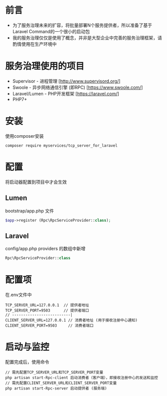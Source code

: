 # 前言
* 为了服务治理未来的扩容，将批量部署N个服务提供者，所以准备了基于Laravel Command的一个很小的启动包
* 我的服务治理仅仅是使用了概念，并非是大型企业中完善的服务治理框架，请酌情使用在生产环境中
# 服务治理使用的项目
* Supervisor - 进程管理 [http://www.supervisord.org/]
* Swoole - 异步网络通信引擎 (即RPC) [https://www.swoole.com/]
* Laravel/Lumen -  PHP开发框架 [https://laravel.com/]
* PHP7+

# 安装
使用composer安装
```
composer require myservices/tcp_server_for_laravel
```
# 配置
将启动器配置到项目中才会生效
## Lumen
bootstrap/app.php 文件
```php
$app->register (Rpc\RpcServiceProvider::class);
```
## Laravel
config/app.php providers 的数组中新增
```php
Rpc\RpcServiceProvider::class
```
# 配置项
在.env文件中
```
TCP_SERVER_URL=127.0.0.1  // 提供者地址
TCP_SERVER_PORT=9503      // 提供者端口
// --------------------------|
CLIENT_SERVER_URL=127.0.0.1 // 消费者地址 (用于接收注册中心通知)
CLIENT_SERVER_PORT=9503     // 消费者端口
```

# 启动与监控
配置完成后，使用命令
```
// 需先配置TCP_SERVER_URL和TCP_SERVER_PORT变量
php artisan start-Rpc-client 启动消费者（客户端），即接收注册中心的发送和监控
// 需先配置CLIENT_SERVER_URL和CLIENT_SERVER_PORT变量
php artisan start-Rpc-server 启动提供者 (服务端)
```
